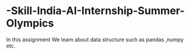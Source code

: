 # -Skill-India-AI-Internship-Summer-Olympics
In this assignment We learn about data structure such as pandas ,numpy etc.

